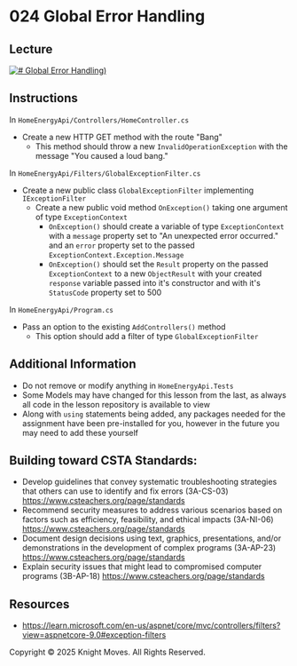 # 024 Global Error Handling

## Lecture

[![# Global Error Handling)](https://img.youtube.com/vi/h8DWSgf2PfM/0.jpg)](https://www.youtube.com/watch?v=h8DWSgf2PfM)

## Instructions

In `HomeEnergyApi/Controllers/HomeController.cs`
- Create a new HTTP GET method with the route "Bang"
    - This method should throw a new `InvalidOperationException` with the message "You caused a loud bang."

In `HomeEnergyApi/Filters/GlobalExceptionFilter.cs`
- Create a new public class `GlobalExceptionFilter` implementing `IExceptionFilter`
    - Create a new public void method `OnException()` taking one argument of type `ExceptionContext`
        - `OnException()` should create a variable of type `ExceptionContext` with a `message` property set to "An unexpected error occurred." and an `error` property set to the passed `ExceptionContext.Exception.Message`
        - `OnException()` should set the `Result` property on the passed `ExceptionContext` to a new `ObjectResult` with your created `response` variable passed into it's constructor and with it's `StatusCode` property set to 500

In `HomeEnergyApi/Program.cs`
- Pass an option to the existing `AddControllers()` method
    - This option should add a filter of type `GlobalExceptionFilter`

## Additional Information
- Do not remove or modify anything in `HomeEnergyApi.Tests`
- Some Models may have changed for this lesson from the last, as always all code in the lesson repository is available to view
- Along with `using` statements being added, any packages needed for the assignment have been pre-installed for you, however in the future you may need to add these yourself

## Building toward CSTA Standards:
- Develop guidelines that convey systematic troubleshooting strategies that others can use to identify and fix errors (3A-CS-03) https://www.csteachers.org/page/standards
- Recommend security measures to address various scenarios based on factors such as efficiency, feasibility, and ethical impacts (3A-NI-06) https://www.csteachers.org/page/standards
- Document design decisions using text, graphics, presentations, and/or demonstrations in the development of complex programs (3A-AP-23) https://www.csteachers.org/page/standards
- Explain security issues that might lead to compromised computer programs (3B-AP-18) https://www.csteachers.org/page/standards

## Resources
- https://learn.microsoft.com/en-us/aspnet/core/mvc/controllers/filters?view=aspnetcore-9.0#exception-filters

Copyright &copy; 2025 Knight Moves. All Rights Reserved.
